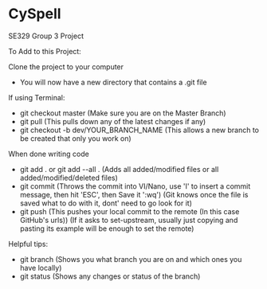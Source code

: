 CySpell
=======

SE329 Group 3 Project

To Add to this Project:

Clone the project to your computer
* You will now have a new directory that contains a .git file

If using Terminal:
* git checkout master
  (Make sure you are on the Master Branch)
* git pull
  (This pulls down any of the latest changes if any)
* git checkout -b dev/YOUR_BRANCH_NAME
  (This allows a new branch to be created that only you work on)

When done writing code
* git add . or git add --all .
  (Adds all added/modified files or all added/modified/deleted files)
* git commit
  (Throws the commit into VI/Nano, use 'I' to insert a commit message, then hit 'ESC', then Save it ':wq')
  (Git knows once the file is saved what to do with it, dont' need to go look for it)
* git push
  (This pushes your local commit to the remote (In this case GitHub's urls))
  (If it asks to set-upstream, usually just copying and pasting its example will be enough to set the remote)


Helpful tips:
* git branch
  (Shows you what branch you are on and which ones you have locally)
* git status
  (Shows any changes or status of the branch)

  

